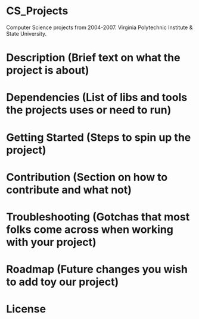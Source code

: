 # CS_Projects
Computer Science projects from 2004-2007.  Virginia Polytechnic Institute &amp; State University.

# Description (Brief text on what the project is about)

# Dependencies (List of libs and tools the projects uses or need to run)

# Getting Started (Steps to spin up the project)

# Contribution (Section on how to contribute and what not)

# Troubleshooting (Gotchas that most folks come across when working with your project)

# Roadmap (Future changes you wish to add toy our project)

# License 
